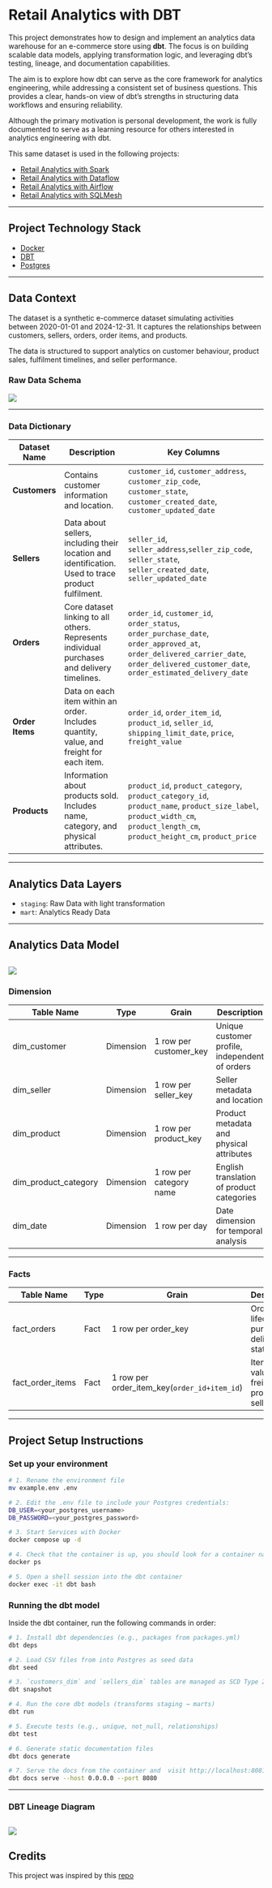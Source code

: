 # Retail Analytics with DBT

This project demonstrates how to design and implement an analytics data warehouse for an e-commerce store using **dbt**. The focus is on building scalable data models, applying transformation logic, and leveraging dbt’s testing, lineage, and documentation capabilities.

The aim is to explore how dbt can serve as the core framework for analytics engineering, while addressing a consistent set of business questions. This provides a clear, hands-on view of dbt’s strengths in structuring data workflows and ensuring reliability.

Although the primary motivation is personal development, the work is fully documented to serve as a learning resource for others interested in analytics engineering with dbt.

This same dataset is used in the following projects:
- [Retail Analytics with Spark](https://github.com/hardeybisey/retail-analytics-with-spark)
- [Retail Analytics with Dataflow](https://github.com/hardeybisey/retail-analytics-with-dataflow)
- [Retail Analytics with Airflow](https://github.com/hardeybisey/retail-analytics-with-airflow)
- [Retail Analytics with SQLMesh](https://github.com/hardeybisey/retail-analytics-with-sqlmesh)

---

## Project Technology Stack
* [Docker](https://docs.docker.com/engine/install/)
* [DBT](https://docs.getdbt.com/)
* [Postgres](https://www.postgresql.org/docs/)

---
## Data Context
The dataset is a synthetic e-commerce dataset simulating activities between 2020-01-01 and 2024-12-31. It captures the relationships between customers, sellers, orders, order items, and products.

The data is structured to support analytics on customer behaviour, product sales, fulfilment timelines, and seller performance.

### **Raw Data Schema**
![](images/application.svg)

---

### **Data Dictionary**


| Dataset Name              | Description                                                                                                                                                                                | Key Columns                                    |
|--------------------------|--------------------------------------------------------------------------------------------------------------------------------------------------------------------------------------------|---------------------------------------------------------------|
| **Customers**            | Contains customer information and location.                                            | `customer_id`, `customer_address`, `customer_zip_code`, `customer_state`, `customer_created_date`, `customer_updated_date` |
| **Sellers**              | Data about sellers, including their location and identification. Used to trace product fulfilment.                                                                                         | `seller_id`, `seller_address`,`seller_zip_code`, `seller_state`, `seller_created_date`, `seller_updated_date` |
| **Orders**               | Core dataset linking to all others. Represents individual purchases and delivery timelines.                                                                                                | `order_id`, `customer_id`, `order_status`, `order_purchase_date`, `order_approved_at`, `order_delivered_carrier_date`, `order_delivered_customer_date`, `order_estimated_delivery_date` |
| **Order Items**          | Data on each item within an order. Includes quantity, value, and freight for each item.                                                                                                    | `order_id`, `order_item_id`, `product_id`, `seller_id`, `shipping_limit_date`, `price`, `freight_value` |
| **Products**             | Information about products sold. Includes name, category, and physical attributes.                                                                                                         | `product_id`, `product_category`, `product_category_id`, `product_name`, `product_size_label`, `product_width_cm`, `product_length_cm`, `product_height_cm`, `product_price`|
---

## Analytics Data Layers
* `staging`: Raw Data with light transformation
* `mart`: Analytics Ready Data

---

## Analytics Data Model
![](images/model.svg)
---

### Dimension
| Table Name              | Type      | Grain                             | Description                                                              |
|------------------------|-----------|-----------------------------------|--------------------------------------------------------------------------|
| dim_customer           | Dimension | 1 row per customer_key      | Unique customer profile, independent of orders                           |         |
| dim_seller             | Dimension | 1 row per seller_key               | Seller metadata and location                                             |
| dim_product            | Dimension | 1 row per product_key              | Product metadata and physical attributes                                 |
| dim_product_category   | Dimension | 1 row per category name           | English translation of product categories                                |
| dim_date               | Dimension | 1 row per day                     | Date dimension for temporal analysis                                     |

---

### Facts

| Table Name              | Type      | Grain                             | Description                                                              |
|------------------------|-----------|-----------------------------------|--------------------------------------------------------------------------|
| fact_orders            | Fact | 1 row per order_key                 | Order lifecycle: purchase, delivery, status                              |
| fact_order_items       | Fact | 1 row per order_item_key(`order_id+item_id`)       | Item-level value, freight, product, seller                               |                          |

---
## Project Setup Instructions

### Set up your environment
```bash
# 1. Rename the environment file
mv example.env .env

# 2. Edit the .env file to include your Postgres credentials:
DB_USER=<your_postgres_username>
DB_PASSWORD=<your_postgres_password>

# 3. Start Services with Docker
docker compose up -d

# 4. Check that the container is up, you should look for a container named `dbt`
docker ps

# 5. Open a shell session into the dbt container
docker exec -it dbt bash
```

### Running the dbt model
Inside the dbt container, run the following commands in order:
```bash
# 1. Install dbt dependencies (e.g., packages from packages.yml)
dbt deps

# 2. Load CSV files from into Postgres as seed data
dbt seed

# 3. `customers_dim` and `sellers_dim` tables are managed as SCD Type 2 tables with dbt snpashot.
dbt snapshot

# 4. Run the core dbt models (transforms staging → marts)
dbt run

# 5. Execute tests (e.g., unique, not_null, relationships)
dbt test

# 6. Generate static documentation files
dbt docs generate

# 7. Serve the docs from the container and  visit http://localhost:8081 on the host to view the page.
dbt docs serve --host 0.0.0.0 --port 8080
```
---

### DBT Lineage Diagram
![](images/dbt-dag.png)
---

## Credits
This project was inspired by this [repo](https://github.com/cnstlungu/postcard-company-datamart)
